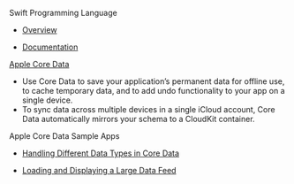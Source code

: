 Swift Programming Language

* [Overview](https://developer.apple.com/swift/)

* [Documentation](https://docs.swift.org/swift-book/documentation/the-swift-programming-language/)

[Apple Core Data](https://developer.apple.com/documentation/coredata/)

* Use Core Data to save your application’s permanent data for offline use, to cache temporary data, and to add undo functionality to your app on a single device.
* To sync data across multiple devices in a single iCloud account, Core Data automatically mirrors your schema to a CloudKit container.

Apple Core Data Sample Apps

* [Handling Different Data Types in Core Data](https://developer.apple.com/documentation/coredata/handling_different_data_types_in_core_data)

* [Loading and Displaying a Large Data Feed](https://developer.apple.com/documentation/coredata/loading_and_displaying_a_large_data_feed)
